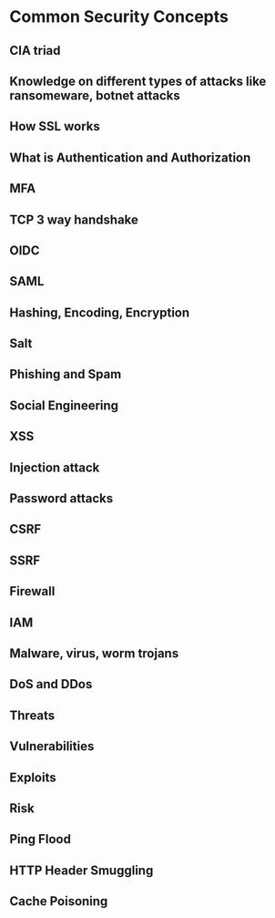 # Common Security Concepts 

## CIA triad
## Knowledge on different types of attacks like ransomeware, botnet attacks
## How SSL works
## What is Authentication and Authorization
## MFA
## TCP 3 way handshake
## OIDC
## SAML
## Hashing, Encoding, Encryption
## Salt
## Phishing and Spam
## Social Engineering
## XSS
## Injection attack
## Password attacks
## CSRF
## SSRF
## Firewall
## IAM
## Malware, virus, worm trojans
## DoS and DDos
## Threats
## Vulnerabilities
## Exploits
## Risk
## Ping Flood
## HTTP Header Smuggling
## Cache Poisoning
